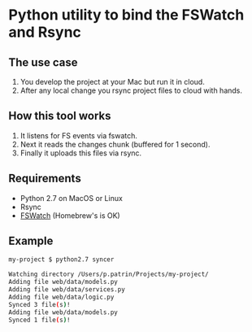 # Python utility to bind the FSWatch and Rsync

## The use case

1. You develop the project at your Mac but run it in cloud.
2. After any local change you rsync project files to cloud with hands.

## How this tool works

1. It listens for FS events via fswatch.
2. Next it reads the changes chunk (buffered for 1 second).
3. Finally it uploads this files via rsync.

## Requirements
* Python 2.7 on MacOS or Linux
* Rsync
* [FSWatch](https://github.com/emcrisostomo/fswatch) (Homebrew's is OK)

## Example

```sh
my-project $ python2.7 syncer

Watching directory /Users/p.patrin/Projects/my-project/
Adding file web/data/models.py
Adding file web/data/services.py
Adding file web/data/logic.py
Synced 3 file(s)!
Adding file web/data/models.py
Synced 1 file(s)!
```
